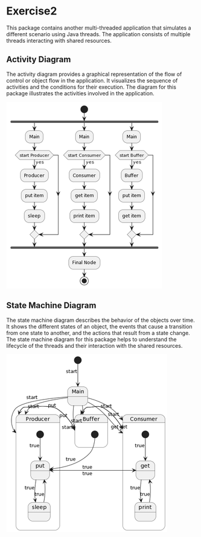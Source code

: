 # Exercise2

This package contains another multi-threaded application that simulates a different scenario using Java threads. The application consists of multiple threads interacting with shared resources.

## Activity Diagram

The activity diagram provides a graphical representation of the flow of control or object flow in the application. It visualizes the sequence of activities and the conditions for their execution. The diagram for this package illustrates the activities involved in the application.

![Activity Diagram](./diagrams_ex2/activity_diagram_ex2.png)

## State Machine Diagram

The state machine diagram describes the behavior of the objects over time. It shows the different states of an object, the events that cause a transition from one state to another, and the actions that result from a state change. The state machine diagram for this package helps to understand the lifecycle of the threads and their interaction with the shared resources.

![State Machine Diagram](./diagrams_ex2/state_machine_diagram_ex2.png)
